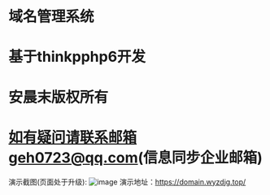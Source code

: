 # 域名管理系统 
# 基于thinkpphp6开发
# 安晨末版权所有
# 如有疑问请联系邮箱geh0723@qq.com(信息同步企业邮箱)
演示截图(页面处于升级):
![image](https://user-images.githubusercontent.com/78129698/141608227-5effe40c-bc05-46f5-8674-adfd261b5916.png)
演示地址：https://domain.wyzdjg.top/
